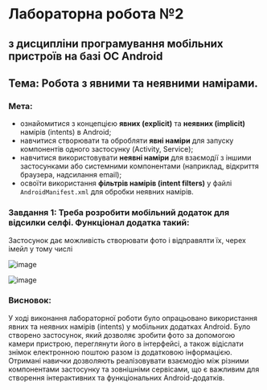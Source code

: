 # Лабораторна робота №2

## з дисципліни програмування мобільних пристроїв на базі ОС Android
## Тема: Робота з явними та неявними намірами.

### Мета:
- ознайомитися з концепцією **явних (explicit)** та **неявних (implicit)** намірів (intents) в Android;
- навчитися створювати та обробляти **явні наміри** для запуску компонентів одного застосунку (Activity, Service);
- навчитися використовувати **неявні наміри** для взаємодії з іншими застосунками або системними компонентами (наприклад, відкриття браузера, надсилання email);
- освоїти використання **фільтрів намірів (intent filters)** у файлі `AndroidManifest.xml` для обробки неявних намірів.
  
### Завдання 1: Треба розробити мобільний додаток для відсилки селфі. Функціонал додатка такий:
Застосунок дає можливість створювати фото і відправялти їх, черех імейл у тому числі

![image](https://github.com/user-attachments/assets/dd163a33-8d65-4475-a42e-73f23607e9a4)

![image](https://github.com/user-attachments/assets/66ab759e-8bcb-49f7-bc32-9a3c5b072d8b)

### Висновок:
У ході виконання лабораторної роботи було опрацьовано використання явних та неявних намірів (intents) у мобільних додатках Android. Було створено застосунок, який дозволяє зробити фото за допомогою камери пристрою, переглянути його в інтерфейсі, а також відіслати знімок електронною поштою разом із додатковою інформацією. Отримані навички дозволяють реалізовувати взаємодію між різними компонентами застосунку та зовнішніми сервісами, що є важливим для створення інтерактивних та функціональних Android-додатків.

